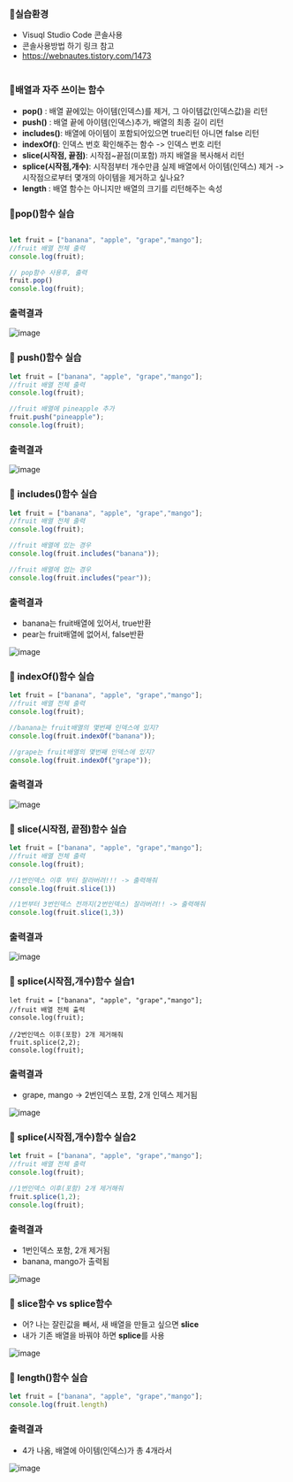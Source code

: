 ### :pushpin:실습환경
- Visuql Studio Code 콘솔사용
- 콘솔사용방법 하기 링크 참고
-  https://webnautes.tistory.com/1473
</br></br>
### :pushpin:배열과 자주 쓰이는 함수
- **pop()** : 배열 끝에있는 아이템(인덱스)를 제거, 그 아이템값(인덱스값)을 리턴
- **push()** : 배열 끝에 아이템(인덱스)추가, 배열의 최종 길이 리턴
- **includes()**: 배열에 아이템이 포함되어있으면 true리턴 아니면 false 리턴
- **indexOf()**: 인덱스 번호 확인해주는 함수 -> 인덱스 번호 리턴
- **slice(시작점, 끝점)**: 시작점~끝점(미포함) 까지 배열을 복사해서 리턴
- **splice(시작점,개수)**: 시작점부터 개수만큼 실제 배열에서 아이템(인덱스) 제거 -> 시작점으로부터 몇개의 아이템을 제거하고 싶나요?
- **length** : 배열 함수는 아니지만 배열의 크기를 리턴해주는 속성

### :pushpin:pop()함수 실습
```javascript

let fruit = ["banana", "apple", "grape","mango"];
//fruit 배열 전체 출력
console.log(fruit);

// pop함수 사용후, 출력
fruit.pop()
console.log(fruit);
```
### 출력결과
![image](https://user-images.githubusercontent.com/82345970/169634130-0613aeaf-20b6-42ff-b6a7-503f4262d8ba.png)

### :pushpin: push()함수 실습
```javascript
let fruit = ["banana", "apple", "grape","mango"];
//fruit 배열 전체 출력
console.log(fruit);

//fruit 배열에 pineapple 추가
fruit.push("pineapple");
console.log(fruit);
```

### 출력결과
![image](https://user-images.githubusercontent.com/82345970/169634370-d22becb6-ad0f-42ac-9ad2-a62d7e3217b3.png)

### :pushpin: includes()함수 실습
```javascript
let fruit = ["banana", "apple", "grape","mango"];
//fruit 배열 전체 출력
console.log(fruit);

//fruit 배열에 있는 경우
console.log(fruit.includes("banana"));

//fruit 배열에 업는 경우
console.log(fruit.includes("pear"));
```

### 출력결과
- banana는 fruit배열에 있어서, true반환
- pear는 fruit배열에 없어서, false반환


![image](https://user-images.githubusercontent.com/82345970/169634582-85c6dc78-4902-4d1f-986d-ce7716aeb80f.png)

### :pushpin: indexOf()함수 실습
```javascript
let fruit = ["banana", "apple", "grape","mango"];
//fruit 배열 전체 출력
console.log(fruit);

//banana는 fruit배열의 몇번째 인덱스에 있지?
console.log(fruit.indexOf("banana"));

//grape는 fruit배열의 몇번째 인덱스에 있지?
console.log(fruit.indexOf("grape"));
```

### 출력결과
![image](https://user-images.githubusercontent.com/82345970/169634761-f70dbed4-b945-4405-8df7-98dd6ebf304a.png)

### :pushpin: slice(시작점, 끝점)함수 실습
```javascript
let fruit = ["banana", "apple", "grape","mango"];
//fruit 배열 전체 출력
console.log(fruit);

//1번인덱스 이후 부터 잘라버려!!! -> 출력해줘
console.log(fruit.slice(1))

//1번부터 3번인덱스 전까지(2번인덱스) 잘라버려!! -> 출력해줘
console.log(fruit.slice(1,3))
```

### 출력결과
![image](https://user-images.githubusercontent.com/82345970/169634971-b1196259-525f-4ebf-ac24-5910824d93fe.png)


### :pushpin: splice(시작점,개수)함수 실습1
```script
let fruit = ["banana", "apple", "grape","mango"];
//fruit 배열 전체 출력
console.log(fruit);

//2번인덱스 이후(포함) 2개 제거해줘
fruit.splice(2,2);
console.log(fruit);
```

### 출력결과
- grape, mango -> 2번인덱스 포함, 2개 인덱스 제거됨
 
![image](https://user-images.githubusercontent.com/82345970/169635193-dec6a14e-c687-4132-afe7-ed5ff9fee877.png)

### :pushpin: splice(시작점,개수)함수 실습2
```javascript
let fruit = ["banana", "apple", "grape","mango"];
//fruit 배열 전체 출력
console.log(fruit);

//1번인덱스 이후(포함) 2개 제거해줘
fruit.splice(1,2);
console.log(fruit);
```

### 출력결과
- 1번인덱스 포함, 2개 제거됨
- banana, mango가 출력됨

![image](https://user-images.githubusercontent.com/82345970/169635315-bd4b1fb4-50cf-4c8e-b789-ce73f01a30fc.png)


### :pushpin: slice함수 vs splice함수
- 어? 나는 잘린값을 빼서, 새 배열을 만들고 싶으면 **slice** 
- 내가 기존 배열을 바꿔야 하면 **splice**를 사용

![image](https://user-images.githubusercontent.com/82345970/169635943-d37de449-6473-4e2d-b8da-0419b750063f.png)


### :pushpin: length()함수 실습
```javascript
let fruit = ["banana", "apple", "grape","mango"];
console.log(fruit.length) 
```

### 출력결과
- 4가 나옴, 배열에 아이템(인덱스)가 총 4개라서

![image](https://user-images.githubusercontent.com/82345970/169636013-e20ef881-ae60-4063-8698-f429d6a42571.png)

